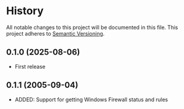# History

All notable changes to this project will be documented in this file. This project adheres to [Semantic Versioning](http://semver.org/).

## 0.1.0 (2025-08-06)

- First release

## 0.1.1 (2005-09-04)

- ADDED: Support for getting Windows Firewall status and rules
